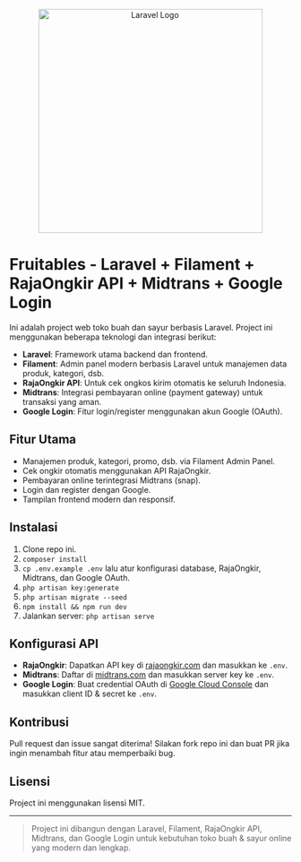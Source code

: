 <p align="center">
  <img src="https://raw.githubusercontent.com/laravel/art/master/logo-lockup/5%20SVG/2%20CMYK/1%20Full%20Color/laravel-logolockup-cmyk-red.svg" width="400" alt="Laravel Logo">
</p>

# Fruitables - Laravel + Filament + RajaOngkir API + Midtrans + Google Login

Ini adalah project web toko buah dan sayur berbasis Laravel. Project ini menggunakan beberapa teknologi dan integrasi berikut:

- **Laravel**: Framework utama backend dan frontend.
- **Filament**: Admin panel modern berbasis Laravel untuk manajemen data produk, kategori, dsb.
- **RajaOngkir API**: Untuk cek ongkos kirim otomatis ke seluruh Indonesia.
- **Midtrans**: Integrasi pembayaran online (payment gateway) untuk transaksi yang aman.
- **Google Login**: Fitur login/register menggunakan akun Google (OAuth).

## Fitur Utama

- Manajemen produk, kategori, promo, dsb. via Filament Admin Panel.
- Cek ongkir otomatis menggunakan API RajaOngkir.
- Pembayaran online terintegrasi Midtrans (snap).
- Login dan register dengan Google.
- Tampilan frontend modern dan responsif.

## Instalasi

1. Clone repo ini.
2. `composer install`
3. `cp .env.example .env` lalu atur konfigurasi database, RajaOngkir, Midtrans, dan Google OAuth.
4. `php artisan key:generate`
5. `php artisan migrate --seed`
6. `npm install && npm run dev` 
7. Jalankan server: `php artisan serve`

## Konfigurasi API

- **RajaOngkir**: Dapatkan API key di [rajaongkir.com](https://rajaongkir.com/) dan masukkan ke `.env`.
- **Midtrans**: Daftar di [midtrans.com](https://midtrans.com/) dan masukkan server key ke `.env`.
- **Google Login**: Buat credential OAuth di [Google Cloud Console](https://console.developers.google.com/) dan masukkan client ID & secret ke `.env`.

## Kontribusi

Pull request dan issue sangat diterima! Silakan fork repo ini dan buat PR jika ingin menambah fitur atau memperbaiki bug.

## Lisensi

Project ini menggunakan lisensi MIT.

---

> Project ini dibangun dengan Laravel, Filament, RajaOngkir API, Midtrans, dan Google Login untuk kebutuhan toko buah & sayur online yang modern dan lengkap.

